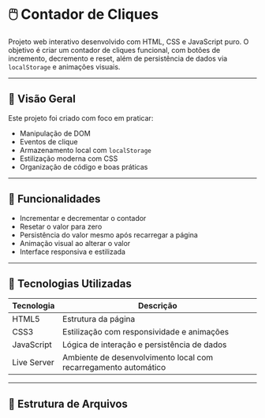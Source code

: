 # 🖱️ Contador de Cliques

Projeto web interativo desenvolvido com HTML, CSS e JavaScript puro. O objetivo é criar um contador de cliques funcional, com botões de incremento, decremento e reset, além de persistência de dados via `localStorage` e animações visuais.

---

## 📌 Visão Geral

Este projeto foi criado com foco em praticar:

- Manipulação de DOM
- Eventos de clique
- Armazenamento local com `localStorage`
- Estilização moderna com CSS
- Organização de código e boas práticas

---

## 🚀 Funcionalidades

- Incrementar e decrementar o contador
- Resetar o valor para zero
- Persistência do valor mesmo após recarregar a página
- Animação visual ao alterar o valor
- Interface responsiva e estilizada

---

## 🧪 Tecnologias Utilizadas

| Tecnologia | Descrição |
|------------|-----------|
| HTML5      | Estrutura da página |
| CSS3       | Estilização com responsividade e animações |
| JavaScript | Lógica de interação e persistência de dados |
| Live Server| Ambiente de desenvolvimento local com recarregamento automático |

---

## 📂 Estrutura de Arquivos
